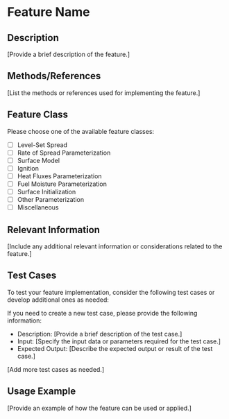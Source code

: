 # Feature Name

## Description
[Provide a brief description of the feature.]

## Methods/References
[List the methods or references used for implementing the feature.]

## Feature Class
Please choose one of the available feature classes:
- [ ] Level-Set Spread
- [ ] Rate of Spread Parameterization
- [ ] Surface Model
- [ ] Ignition
- [ ] Heat Fluxes Parameterization
- [ ] Fuel Moisture Parameterization
- [ ] Surface Initialization
- [ ] Other Parameterization
- [ ] Miscellaneous

## Relevant Information
[Include any additional relevant information or considerations related to the feature.]

## Test Cases
To test your feature implementation, consider the following test cases or develop additional ones as needed:

If you need to create a new test case, please provide the following information:
 - Description: [Provide a brief description of the test case.]
 - Input: [Specify the input data or parameters required for the test case.]
 - Expected Output: [Describe the expected output or result of the test case.]


[Add more test cases as needed.]

## Usage Example
[Provide an example of how the feature can be used or applied.]
